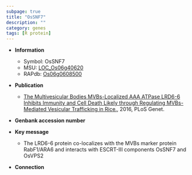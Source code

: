 ```yaml
---
subpage: true
title: "OsSNF7"
description: ""
category: genes
tags: [R protein]
---
```


* **Information**  
    + Symbol: OsSNF7  
    + MSU: [LOC_Os06g40620](http://rice.plantbiology.msu.edu/cgi-bin/ORF_infopage.cgi?orf=LOC_Os06g40620)  
    + RAPdb: [Os06g0608500](http://rapdb.dna.affrc.go.jp/viewer/gbrowse_details/irgsp1?name=Os06g0608500)  

* **Publication**  
    + [The Multivesicular Bodies MVBs-Localized AAA ATPase LRD6-6 Inhibits Immunity and Cell Death Likely through Regulating MVBs-Mediated Vesicular Trafficking in Rice.](http://www.ncbi.nlm.nih.gov/pubmed?term=The+Multivesicular+Bodies+MVBs-Localized+AAA+ATPase+LRD6-6+Inhibits+Immunity+and+Cell+Death+Likely+through+Regulating+MVBs-Mediated+Vesicular+Trafficking+in+Rice.%5BTitle%5D), 2016, PLoS Genet.

* **Genbank accession number**  

* **Key message**  
    + The LRD6-6 protein co-localizes with the MVBs marker protein RabF1/ARA6 and interacts with ESCRT-III components OsSNF7 and OsVPS2

* **Connection**  



